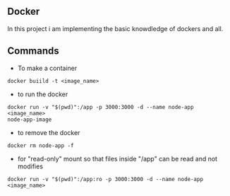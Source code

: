 ## Docker
In this project i am  implementing the basic knowdledge of dockers and all.

## Commands
- To make a container 

 ```
docker buiild -t <image_name>
```

- to run the docker
```
docker run -v "$(pwd)":/app -p 3000:3000 -d --name node-app <image_name>
node-app-image
```

- to remove the docker 
```
docker rm node-app -f 
```

- for "read-only" mount so that files inside "/app" can be read and not modifies

```
docker run -v "$(pwd)":/app:ro -p 3000:3000 -d --name node-app <image_name>

```